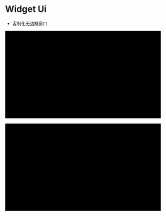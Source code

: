 # Widget Ui 

- 客制化无边框窗口

![动画展示](mksources/FrameLess.gif "FrameLess")

![动画展示](mksources/FrameLessTitle.gif "FrameLess")


